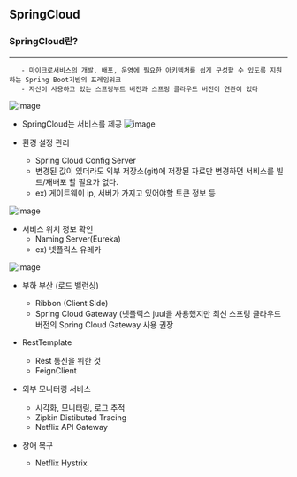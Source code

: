 ## SpringCloud

### SpringCloud란?
-----
```
   - 마이크로서비스의 개발, 배포, 운영에 필요한 아키텍처를 쉽게 구성할 수 있도록 지원하는 Spring Boot기반의 프레임워크
   - 자신이 사용하고 있는 스프링부트 버전과 스프링 클라우드 버전이 연관이 있다
```

![image](https://user-images.githubusercontent.com/76584547/120656125-51caaf00-c4be-11eb-8442-ccd8416b336d.png)

+ SpringCloud는 서비스를 제공
![image](https://user-images.githubusercontent.com/76584547/120656310-7aeb3f80-c4be-11eb-833f-d892b6f9a6a8.png)

+ 환경 설정 관리
  + Spring Cloud Config Server
  + 변경된 값이 있더라도 외부 저장소(git)에 저장된 자료만 변경하면 서비스를 빌드/재배포 할 필요가 없다.
  + ex) 게이트웨이 ip, 서버가 가지고 있어야할 토큰 정보 등

![image](https://user-images.githubusercontent.com/76584547/120656524-a706c080-c4be-11eb-9c35-769bbd79a9d0.png)


+ 서비스 위치 정보 확인
  + Naming Server(Eureka)
  + ex) 넷플릭스 유레카 

![image](https://user-images.githubusercontent.com/76584547/120658340-4e382780-c4c0-11eb-81f0-f9126c065520.png)


+ 부하 부산 (로드 밸런싱)
  + Ribbon (Client Side)
  + Spring Cloud Gateway (넷플릭스 juul을 사용했지만 최신 스프링 클라우드 버전의 Spring Cloud Gateway 사용 권장

+ RestTemplate
  + Rest 통신을 위한 것
  + FeignClient 

+ 외부 모니터링 서비스
  + 시각화, 모니터링, 로그 추적
  + Zipkin Distibuted Tracing
  + Netflix API Gateway
  

+ 장애 복구
  +  Netflix Hystrix
